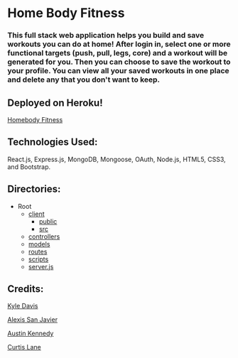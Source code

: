 # Home Body Fitness
### This full stack web application helps you build and save workouts you can do at home! After login in, select one or more functional targets (push, pull, legs, core) and a workout will be generated for you. Then you can choose to save the workout to your profile. You can view all your saved workouts in one place and delete any that you don't want to keep.

## Deployed on Heroku!
[Homebody Fitness](https://homebody-fitness.herokuapp.com/)

## Technologies Used:
React.js, Express.js, MongoDB, Mongoose, OAuth, Node.js, HTML5, CSS3, and Bootstrap.

## Directories:
* Root
    * [client](./client/)
        * [public](./client/public/)
        * [src](./client/src/)
    * [controllers](./controllers/)
    * [models](./models/)
    * [routes](./routes/)
    * [scripts](./scripts/)
    * [server.js](./server.js)

## Credits:

[Kyle Davis](https://github.com/kyled871)

[Alexis San Javier](https://github.com/code-guy21)

[Austin Kennedy](https://github.com/kennedyaustin)

[Curtis Lane](https://github.com/CurtisLane)
